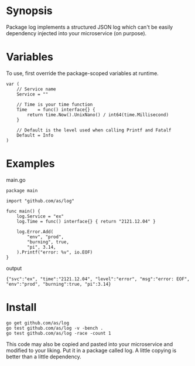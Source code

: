 # Synopsis

Package log implements a structured JSON log which can't be
easily dependency injected into your microservice (on purpose).

# Variables

To use, first override the package-scoped variables at runtime.

```
var (
	// Service name
	Service = ""

	// Time is your time function
	Time    = func() interface{} {
		return time.Now().UnixNano() / int64(time.Millisecond)
	}

	// Default is the level used when calling Printf and Fatalf
	Default = Info
)
```

# Examples

main.go
```
package main

import "github.com/as/log"

func main() {
	log.Service = "ex"
	log.Time = func() interface{} { return "2121.12.04" }

	log.Error.Add(
		"env", "prod",
		"burning", true,
		"pi", 3.14,
	).Printf("error: %v", io.EOF)
}
```

output
```
{"svc":"ex", "time":"2121.12.04", "level":"error", "msg":"error: EOF", "env":"prod", "burning":true, "pi":3.14}
```

# Install

```
go get github.com/as/log
go test github.com/as/log -v -bench . 
go test github.com/as/log -race -count 1
```

This code may also be copied and pasted into your microservice
and modified to your liking. Put it in a package called
log. A little copying is better than a little dependency.
